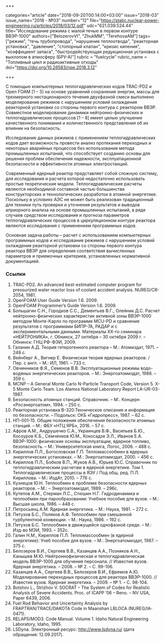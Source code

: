 +++

categories="article"
date="2018-09-20T00:14:00+03:00"
issue="2018-03"
issue_name="2018 - №03"
number="12"
file="https://static.nuclear-power-engineering.ru/articles/2018/03/12.pdf"
udc="621.039.524.44"
title="Исследование режима с малой течью в первом контуре ВВЭР-1000"
authors=["BelozerovVI", "ZhukMM", "ТеrеhоvаАM"]
tags=["режим", "течь трубопровода", "нарушение теплоотвода", "реакторная установка", "давление", "стопорный клапан", "кризис кипения", "коэффициент запаса", "быстродействующая редукционная установка с выхлопом в атмосферу (БРУ-А)"]
rubric = "fuelcycle"
rubric_name = "Топливный цикл и радиоактивные отходы"
doi="https://doi.org/10.26583/npe.2018.3.12"

+++

С помощью компьютерных теплогидравлических кодов ТRAC-PD2 и Open FOAM [1 – 3] на основе уравнений сохранения энергии, массы для трехмерного нестационарного течения двухфазной смеси выполнено моделирование режимов с нарушением условий охлаждения реакторной установки со стороны первого контура с реактором ВВЭР. Совместное моделирование динамики нейтронно-физических и теплогидравлических процессов [1 – 8] имеет целью улучшение качественного понимания и количественного представления об их влиянии на безопасность.

Исследование данных режимов с применением теплогидравлических кодов дает возможность провести анализ протекания переходных и некоторых аварийных процессов без использования метода промышленных испытаний, что способствует созданию основы для решения проблем обеспечения надежности, эксплуатационной безопасности и эффективности атомных электростанций.

Современный ядерный реактор представляет собой сложную систему, для исследования и расчета которой недостаточно использовать простые теоретические модели. Теплогидравлические расчеты являются необходимой составной частью большинства конструкторских и технологических разработок в атомной энергетике. Поскольку в условиях АЭС не может быть реализован традиционный для техники путь проверки и уточнения результатов и выводов априорного анализа на основе промышленных испытаний, в ряде случаев средством исследования и прогноза параметров теплогидравлических процессов в циркуляционном контуре реактора являются исследования с применением программных кодов.

Основная задача работы – расчет с использованием компьютерных программных кодов и исследование режимов с нарушением условий охлаждения реакторной установки со стороны первого контура реактора ВВЭР для определения соответствия вычисленных параметров и приемочных критериев, установленных нормативной документацией.

### Ссылки

1. TRAC-PD2. An advanced best-estimated computer program for pressurized water reactor loss of coolant accident analysis. NUREG/CR-2054, 1981.
2. OpenFOAM User Guide Version 1.6. 2009.
3. OpenFOAM Programmer’s Guide Version 1.6. 2009.
4. Большагин С.Н., Городков С.С., Дементьев В.Г., Олейник Д.С. Расчет нейтронно-физических характеристик активной зоны ВВЭР-1000 методом Монте-Карло по программе MCU-PD и сравнение результатов с программами БИПР-7А, РАДАР и с экспериментальными данными. Материалы XX-го семинара «НЕЙТРОНИКА», г. Обнинск, 27 октября – 30 октября 2009 г. – Обнинск: ГНЦ РФ-ФЭИ, 2009.
5. Галанин А.Д. Теория гетерогенного реактора – М.: Атомиздат, 1971. – 248 с.
6. Вейнберг А., Вигнер Е. Физическая теория ядерных реакторов. / Пер. с англ. – М.: ИЛ, 1961. – 733 с.
7. Овчинников Ф.Я., Семенов В.В. Эксплуатационные режимы водо-водяных энергетических реакторов. – М.: Энергоатомиздат, 1988. – 359 с.
8. MCNP – A General Monte Carlo N-Particle Transport Code, Version 5. X-5 Monte Carlo Team. Los Alamos National Laboratory Report LA-UR-03-1987.
9. Безопасность атомных станций. Справочник. – М:. Концерн «Росэнергоатом», 1994. – 250 с.
10. Реакторная установка В-320.Техническое описание и информация по безопасности. – Подольск: ОКБ «Гидропресс», 1987. – 62 с.
11. НП-001-15. Общие положения обеспечения безопасности атомных станций. – М.: ФБУ «НТЦ ЯРБ», 2016. – 57 с.
12. Афров А.М., Андрушечко С.А., Украинцев В.Ф., Васильев Б.Ю., Косоуров К.Б., Семченков Ю.М., Кокосадзе Э.Л., Иванов Е.А. ВВЭР-1000: физические основы эксплуатации, ядерное топливо, безопасность. – М.: Университетская книга, Логос, 2006. – 488 с.
13. Кириллов П.Л., Богословская Г.П. Тепломассообмен в ядерных энергетических установках. – М.: Энергоатомиздат, 2000. – 456 с.
14. Кириллов П.Л., Бобков В.П., Жуков А.В., Юрьев Ю.С. Справочник по теплогидравлическим расчетам в ядерной энергетике. Том 1. Теплогидравлические процессы в ЯЭУ / Под общ. ред. П.Л. Кириллова. – М.: ИздАт, 2010. – 776 с.
15. Кузнецов Ю.Н. Теплообмен в проблеме безопасности ядерных реакторов. – М.: – Энергоатомиздат, 1989. – 296с.
16. Кутепов А.М., Стерман Л.С., Стюшин Н.Г. Гидродинамика и теплообмен при парообразовании: Учебное пособие для вузов. – М.: Высшая школа, 1986. – 448 с.
17. Петросьянц А.М. Ядерная энергетика. – М.: Наука, 1981. – 272 с.
18. Петухов Б.С., Поляков А.Ф. Теплообмен при смешанной турбулентной конвекции. – М.: Наука, 1986. – 192 с.
19. Петухов Б.С. Теплообмен в движущейся однофазной среде. – М.: Изд-во МЭИ, 1993. – 352с.
20. Галин Н.М., Кириллов П.Л. Тепломассообмен (в ядерной энергетике): Учеб пособие для вузов. – М.: Энергоатомиздат, 1987. – 375 с.
21. Белозеров В.И., Сергеев В.В., Казанцев А.А., Позняков А.Н., Канышев М.Ю. Нейтроннофизическая и теплогидравлическая модель ВВЭР-1000 для обучения персонала. // Известия вузов. Ядерная энергетика. – 2008. – № 2. – С. 99-106.
22. Казанцев А.А., Сергеев В.В., Белозеров В.И., Ефремов А.Ю. Моделирование переходных процессов для реактора ВВЭР-1000. // Известия вузов. Ядерная энергетика. – 2009. – № 1. – С. 98-104.
23. Bolshov L., Strizhov V. SOCRAT – The System of Codes for Realistic Analysis of Severe Accidents. Proc. of ICAPP ’06 – Reno. – NV USA, Paper 6439, 2006.
24. Fuel Rod Behavior and Uncertainty Analysis by FRAPTRAN/TRACE/DAKOTA Code in Maanshan LBLOCA (NUREG/IA-0471).
25. RELAP5/MOD3. Code Manual. Volume 1. Idaho Natural Engineering Laboratory, Idaho, 1995.
26. LSDyna. Электронный ресурс: http://www.lsdyna.ru/ (дата обращения: 12.09.2017).